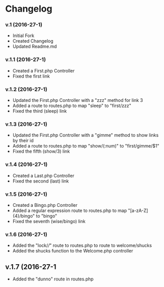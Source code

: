 # Changelog
### v.1 (2016-27-1)
* Initial Fork
* Created Changelog
* Updated Readme.md

### v.1.1 (2016-27-1)
* Created a First.php Controller
* Fixed the first link

### v.1.2 (2016-27-1)
* Updated the First.php Controller with a "zzz" method for link 3
* Added a route to routes.php to map "sleep" to "first/zzz"
* Fixed the third (sleep) link

### v.1.3 (2016-27-1)
* Updated the First.php Controller with a "gimme" method to show links by their id
* Added a route to routes.php to map "show/(:num)" to "first/gimme/$1"
* Fixed the fifth (show/3) link

### v.1.4 (2016-27-1)
* Created a Last.php Controller
* Fixed the second (last) link

### v.1.5 (2016-27-1)
* Created a Bingo.php Controller
* Added a regular expression route to routes.php to map "[a-zA-Z]{4}/bingo" to "bingo"
* Fixed the seventh (wise/bingo) link

### v.1.6 (2016-27-1)
* Added the "lock/*/*" route to routes.php to route to welcome/shucks
* Added the shucks function to the Welcome.php controller

## v.1.7 (2016-27-1
* Added the "dunno" route in routes.php